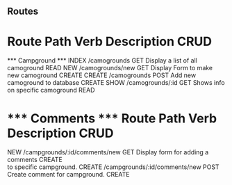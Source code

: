 ## Routes

Route        Path                           Verb    Description                           CRUD    
===============================================================================================
*** Campground ***
INDEX       /camogrounds                    GET     Display a list of all camoground      READ 
NEW         /camogrounds/new                GET     Display Form to make new camoground   CREATE
CREATE      /camogrounds                    POST    Add new camoground to database        CREATE
SHOW        /camogrounds/:id                GET     Shows info on specific camoground     READ



*** Comments ***
Route        Path                           Verb    Description                         CRUD    
===============================================================================================
NEW         /campgrounds/:id/comments/new   GET     Display form for adding a comments  CREATE      
                                                    to specific campground.
CREATE      /campgrounds/:id/comments/new   POST    Create comment for campground.      CREATE


